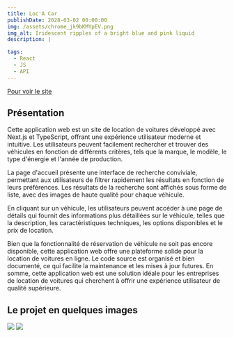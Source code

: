 ```yaml
---
title: Loc'A Car
publishDate: 2028-03-02 00:00:00
img: /assets/chrome_jk9bKMYpEV.png
img_alt: Iridescent ripples of a bright blue and pink liquid
description: |

tags:
  - React
  - JS
  - API
---
```


<a href="https://loc-a-car.vercel.app/"><p>Pour voir le site</p></a>

## Présentation

Cette application web est un site de location de voitures développé avec Next.js et TypeScript, offrant une expérience utilisateur moderne et intuitive. Les utilisateurs peuvent facilement rechercher et trouver des véhicules en fonction de différents critères, tels que la marque, le modèle, le type d'énergie et l'année de production.

La page d'accueil présente une interface de recherche conviviale, permettant aux utilisateurs de filtrer rapidement les résultats en fonction de leurs préférences. Les résultats de la recherche sont affichés sous forme de liste, avec des images de haute qualité pour chaque véhicule.

En cliquant sur un véhicule, les utilisateurs peuvent accéder à une page de détails qui fournit des informations plus détaillées sur le véhicule, telles que la description, les caractéristiques techniques, les options disponibles et le prix de location.

Bien que la fonctionnalité de réservation de véhicule ne soit pas encore disponible, cette application web offre une plateforme solide pour la location de voitures en ligne. Le code source est organisé et bien documenté, ce qui facilite la maintenance et les mises à jour futures. En somme, cette application web est une solution idéale pour les entreprises de location de voitures qui cherchent à offrir une expérience utilisateur de qualité supérieure.

## Le projet en quelques images

<img src="/assets/chrome_ZyJ7RCO04a.png">
<img src="/assets/chrome_t3cRTEePJZ.png">
